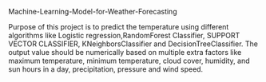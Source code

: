 Machine-Learning-Model-for-Weather-Forecasting


Purpose of this project is to predict the temperature using different algorithms like Logistic regression,RandomForest Classifier, SUPPORT VECTOR CLASSIFIER, KNeighborsClassifier and DecisionTreeClassifier. The output value should be numerically based on multiple extra factors like maximum temperature, minimum temperature, cloud cover, humidity, and sun hours in a day, precipitation, pressure and wind speed.

